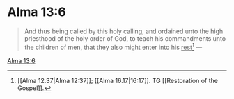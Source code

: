 # Alma 13:6

> And thus being called by this holy calling, and ordained unto the high priesthood of the holy order of God, to teach his commandments unto the children of men, that they also might enter into his <u>rest</u>[^a] —

[Alma 13:6](https://www.churchofjesuschrist.org/study/scriptures/bofm/alma/13?lang=eng&id=p6#p6)


[^a]: [[Alma 12.37|Alma 12:37]]; [[Alma 16.17|16:17]]. TG [[Restoration of the Gospel]].
